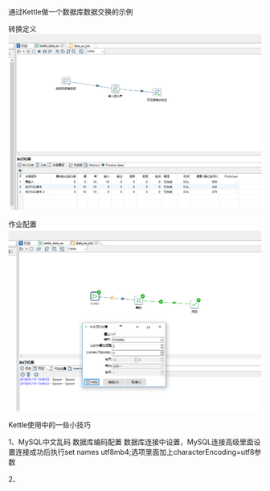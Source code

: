 通过Kettle做一个数据库数据交换的示例


转换定义
![转换定义](https://github.com/wilsonfu88/Kettle/blob/master/%E8%BD%AC%E6%8D%A2%E5%AE%9A%E4%B9%89.png)


作业配置
![作业配置](https://github.com/wilsonfu88/Kettle/blob/master/%E4%BD%9C%E4%B8%9A%E9%85%8D%E7%BD%AE.png)


Kettle使用中的一些小技巧


1、MySQL中文乱码
数据库编码配置
数据库连接中设置，MySQL连接高级里面设置连接成功后执行set names utf8mb4;选项里面加上characterEncoding=utf8参数

2、